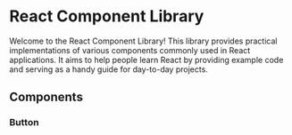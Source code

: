 # React Component Library

Welcome to the React Component Library! This library provides practical implementations of various components commonly used in React applications. It aims to help people learn React by providing example code and serving as a handy guide for day-to-day projects.

## Components

### Button
